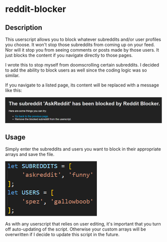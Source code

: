# reddit-blocker

## Description
This userscript allows you to block whatever subreddits and/or user profiles you choose. It won't stop those subreddits from coming up on your feed. Nor will it stop you from seeing comments or posts made by those users. It just blocks the content if you navigate directly to those pages.

I wrote this to stop myself from doomscrolling certain subreddits. I decided to add the ability to block users as well since the coding logic was so similar.

If you navigate to a listed page, its content will be replaced with a message like this:

![Example of blocked page](img/browserScreenshot.png?raw=true)

## Usage
Simply enter the subreddits and users you want to block in their appropriate arrays and save the file.

![Example of how to edit arrays](img/exampleArray.png?raw=true)

As with any userscript that relies on user editing, it's important that you turn off auto-updating of the script. Otherwise your custom arrays will be overwritten if I decide to update this script in the future.
